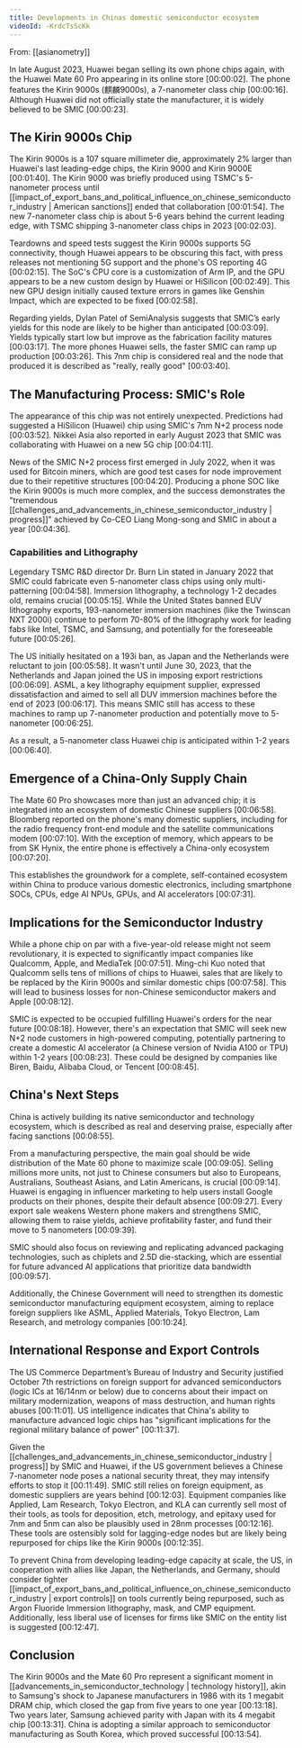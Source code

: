 ```yaml
---
title: Developments in Chinas domestic semiconductor ecosystem
videoId: -KrdcTsScKk
---
```


From: [[asianometry]] <br/> 

In late August 2023, Huawei began selling its own phone chips again, with the Huawei Mate 60 Pro appearing in its online store <a class="yt-timestamp" data-t="00:00:02">[00:00:02]</a>. The phone features the Kirin 9000s (麒麟9000s), a 7-nanometer class chip <a class="yt-timestamp" data-t="00:00:16">[00:00:16]</a>. Although Huawei did not officially state the manufacturer, it is widely believed to be SMIC <a class="yt-timestamp" data-t="00:00:23">[00:00:23]</a>.

## The Kirin 9000s Chip

The Kirin 9000s is a 107 square millimeter die, approximately 2% larger than Huawei's last leading-edge chips, the Kirin 9000 and Kirin 9000E <a class="yt-timestamp" data-t="00:01:40">[00:01:40]</a>. The Kirin 9000 was briefly produced using TSMC's 5-nanometer process until [[impact_of_export_bans_and_political_influence_on_chinese_semiconductor_industry | American sanctions]] ended that collaboration <a class="yt-timestamp" data-t="00:01:54">[00:01:54]</a>. The new 7-nanometer class chip is about 5-6 years behind the current leading edge, with TSMC shipping 3-nanometer class chips in 2023 <a class="yt-timestamp" data-t="00:02:03">[00:02:03]</a>.

Teardowns and speed tests suggest the Kirin 9000s supports 5G connectivity, though Huawei appears to be obscuring this fact, with press releases not mentioning 5G support and the phone's OS reporting 4G <a class="yt-timestamp" data-t="00:02:15">[00:02:15]</a>. The SoC's CPU core is a customization of Arm IP, and the GPU appears to be a new custom design by Huawei or HiSilicon <a class="yt-timestamp" data-t="00:02:49">[00:02:49]</a>. This new GPU design initially caused texture errors in games like Genshin Impact, which are expected to be fixed <a class="yt-timestamp" data-t="00:02:58">[00:02:58]</a>.

Regarding yields, Dylan Patel of SemiAnalysis suggests that SMIC’s early yields for this node are likely to be higher than anticipated <a class="yt-timestamp" data-t="00:03:09">[00:03:09]</a>. Yields typically start low but improve as the fabrication facility matures <a class="yt-timestamp" data-t="00:03:17">[00:03:17]</a>. The more phones Huawei sells, the faster SMIC can ramp up production <a class="yt-timestamp" data-t="00:03:26">[00:03:26]</a>. This 7nm chip is considered real and the node that produced it is described as "really, really good" <a class="yt-timestamp" data-t="00:03:40">[00:03:40]</a>.

## The Manufacturing Process: SMIC's Role

The appearance of this chip was not entirely unexpected. Predictions had suggested a HiSilicon (Huawei) chip using SMIC's 7nm N+2 process node <a class="yt-timestamp" data-t="00:03:52">[00:03:52]</a>. Nikkei Asia also reported in early August 2023 that SMIC was collaborating with Huawei on a new 5G chip <a class="yt-timestamp" data-t="00:04:11">[00:04:11]</a>.

News of the SMIC N+2 process first emerged in July 2022, when it was used for Bitcoin miners, which are good test cases for node improvement due to their repetitive structures <a class="yt-timestamp" data-t="00:04:20">[00:04:20]</a>. Producing a phone SOC like the Kirin 9000s is much more complex, and the success demonstrates the "tremendous [[challenges_and_advancements_in_chinese_semiconductor_industry | progress]]" achieved by Co-CEO Liang Mong-song and SMIC in about a year <a class="yt-timestamp" data-t="00:04:36">[00:04:36]</a>.

### Capabilities and Lithography

Legendary TSMC R&D director Dr. Burn Lin stated in January 2022 that SMIC could fabricate even 5-nanometer class chips using only multi-patterning <a class="yt-timestamp" data-t="00:04:58">[00:04:58]</a>. Immersion lithography, a technology 1-2 decades old, remains crucial <a class="yt-timestamp" data-t="00:05:15">[00:05:15]</a>. While the United States banned EUV lithography exports, 193-nanometer immersion machines (like the Twinscan NXT 2000i) continue to perform 70-80% of the lithography work for leading fabs like Intel, TSMC, and Samsung, and potentially for the foreseeable future <a class="yt-timestamp" data-t="00:05:26">[00:05:26]</a>.

The US initially hesitated on a 193i ban, as Japan and the Netherlands were reluctant to join <a class="yt-timestamp" data-t="00:05:58">[00:05:58]</a>. It wasn't until June 30, 2023, that the Netherlands and Japan joined the US in imposing export restrictions <a class="yt-timestamp" data-t="00:06:09">[00:06:09]</a>. ASML, a key lithography equipment supplier, expressed dissatisfaction and aimed to sell all DUV immersion machines before the end of 2023 <a class="yt-timestamp" data-t="00:06:17">[00:06:17]</a>. This means SMIC still has access to these machines to ramp up 7-nanometer production and potentially move to 5-nanometer <a class="yt-timestamp" data-t="00:06:25">[00:06:25]</a>.

As a result, a 5-nanometer class Huawei chip is anticipated within 1-2 years <a class="yt-timestamp" data-t="00:06:40">[00:06:40]</a>.

## Emergence of a China-Only Supply Chain

The Mate 60 Pro showcases more than just an advanced chip; it is integrated into an ecosystem of domestic Chinese suppliers <a class="yt-timestamp" data-t="00:06:58">[00:06:58]</a>. Bloomberg reported on the phone's many domestic suppliers, including for the radio frequency front-end module and the satellite communications modem <a class="yt-timestamp" data-t="00:07:10">[00:07:10]</a>. With the exception of memory, which appears to be from SK Hynix, the entire phone is effectively a China-only ecosystem <a class="yt-timestamp" data-t="00:07:20">[00:07:20]</a>.

This establishes the groundwork for a complete, self-contained ecosystem within China to produce various domestic electronics, including smartphone SOCs, CPUs, edge AI NPUs, GPUs, and AI accelerators <a class="yt-timestamp" data-t="00:07:31">[00:07:31]</a>.

## Implications for the Semiconductor Industry

While a phone chip on par with a five-year-old release might not seem revolutionary, it is expected to significantly impact companies like Qualcomm, Apple, and MediaTek <a class="yt-timestamp" data-t="00:07:51">[00:07:51]</a>. Ming-chi Kuo noted that Qualcomm sells tens of millions of chips to Huawei, sales that are likely to be replaced by the Kirin 9000s and similar domestic chips <a class="yt-timestamp" data-t="00:07:58">[00:07:58]</a>. This will lead to business losses for non-Chinese semiconductor makers and Apple <a class="yt-timestamp" data-t="00:08:12">[00:08:12]</a>.

SMIC is expected to be occupied fulfilling Huawei's orders for the near future <a class="yt-timestamp" data-t="00:08:18">[00:08:18]</a>. However, there's an expectation that SMIC will seek new N+2 node customers in high-powered computing, potentially partnering to create a domestic AI accelerator (a Chinese version of Nvidia A100 or TPU) within 1-2 years <a class="yt-timestamp" data-t="00:08:23">[00:08:23]</a>. These could be designed by companies like Biren, Baidu, Alibaba Cloud, or Tencent <a class="yt-timestamp" data-t="00:08:45">[00:08:45]</a>.

## China's Next Steps

China is actively building its native semiconductor and technology ecosystem, which is described as real and deserving praise, especially after facing sanctions <a class="yt-timestamp" data-t="00:08:55">[00:08:55]</a>.

From a manufacturing perspective, the main goal should be wide distribution of the Mate 60 phone to maximize scale <a class="yt-timestamp" data-t="00:09:05">[00:09:05]</a>. Selling millions more units, not just to Chinese consumers but also to Europeans, Australians, Southeast Asians, and Latin Americans, is crucial <a class="yt-timestamp" data-t="00:09:14">[00:09:14]</a>. Huawei is engaging in influencer marketing to help users install Google products on their phones, despite their default absence <a class="yt-timestamp" data-t="00:09:27">[00:09:27]</a>. Every export sale weakens Western phone makers and strengthens SMIC, allowing them to raise yields, achieve profitability faster, and fund their move to 5 nanometers <a class="yt-timestamp" data-t="00:09:39">[00:09:39]</a>.

SMIC should also focus on reviewing and replicating advanced packaging technologies, such as chiplets and 2.5D die-stacking, which are essential for future advanced AI applications that prioritize data bandwidth <a class="yt-timestamp" data-t="00:09:57">[00:09:57]</a>.

Additionally, the Chinese Government will need to strengthen its domestic semiconductor manufacturing equipment ecosystem, aiming to replace foreign suppliers like ASML, Applied Materials, Tokyo Electron, Lam Research, and metrology companies <a class="yt-timestamp" data-t="00:10:24">[00:10:24]</a>.

## International Response and Export Controls

The US Commerce Department’s Bureau of Industry and Security justified October 7th restrictions on foreign support for advanced semiconductors (logic ICs at 16/14nm or below) due to concerns about their impact on military modernization, weapons of mass destruction, and human rights abuses <a class="yt-timestamp" data-t="00:11:01">[00:11:01]</a>. US intelligence indicates that China's ability to manufacture advanced logic chips has "significant implications for the regional military balance of power" <a class="yt-timestamp" data-t="00:11:37">[00:11:37]</a>.

Given the [[challenges_and_advancements_in_chinese_semiconductor_industry | progress]] by SMIC and Huawei, if the US government believes a Chinese 7-nanometer node poses a national security threat, they may intensify efforts to stop it <a class="yt-timestamp" data-t="00:11:49">[00:11:49]</a>. SMIC still relies on foreign equipment, as domestic suppliers are years behind <a class="yt-timestamp" data-t="00:12:03">[00:12:03]</a>. Equipment companies like Applied, Lam Research, Tokyo Electron, and KLA can currently sell most of their tools, as tools for deposition, etch, metrology, and epitaxy used for 7nm and 5nm can also be plausibly used in 28nm processes <a class="yt-timestamp" data-t="00:12:16">[00:12:16]</a>. These tools are ostensibly sold for lagging-edge nodes but are likely being repurposed for chips like the Kirin 9000s <a class="yt-timestamp" data-t="00:12:35">[00:12:35]</a>.

To prevent China from developing leading-edge capacity at scale, the US, in cooperation with allies like Japan, the Netherlands, and Germany, should consider tighter [[impact_of_export_bans_and_political_influence_on_chinese_semiconductor_industry | export controls]] on tools currently being repurposed, such as Argon Fluoride Immersion lithography, mask, and CMP equipment. Additionally, less liberal use of licenses for firms like SMIC on the entity list is suggested <a class="yt-timestamp" data-t="00:12:47">[00:12:47]</a>.

## Conclusion

The Kirin 9000s and the Mate 60 Pro represent a significant moment in [[advancements_in_semiconductor_technology | technology history]], akin to Samsung's shock to Japanese manufacturers in 1986 with its 1 megabit DRAM chip, which closed the gap from five years to one year <a class="yt-timestamp" data-t="00:13:18">[00:13:18]</a>. Two years later, Samsung achieved parity with Japan with its 4 megabit chip <a class="yt-timestamp" data-t="00:13:31">[00:13:31]</a>. China is adopting a similar approach to semiconductor manufacturing as South Korea, which proved successful <a class="yt-timestamp" data-t="00:13:54">[00:13:54]</a>.